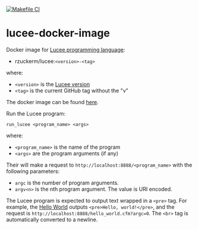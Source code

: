 [![Makefile CI](https://github.com/rzuckerm/lucee-docker-image/actions/workflows/makefile.yml/badge.svg)](https://github.com/rzuckerm/lucee-docker-image/actions/workflows/makefile.yml)

# lucee-docker-image

Docker image for [Lucee programming language](https://docs.lucee.org/):

- rzuckerm/lucee:`<version>-<tag>`

where:

- `<version>` is the [Lucee version](LUCEE_VERSION)
- `<tag>` is the current GitHub tag without the "v"

The docker image can be found [here](https://hub.docker.com/r/rzuckerm/lucee).

Run the Lucee program:

```
run_lucee <program_name> <args>
```

where:

- `<program_name>` is the name of the program 
- `<args>` are the program arguments (if any)

Their will make a request to `http://localhost:8888/<program_name>` with the
following parameters:

- `argc` is the number of program arguments.
- `argv<n>` is the nth program argument. The value is URI encoded.

The Lucee program is expected to output text wrapped in a `<pre>` tag. For example,
the [Hello World](hello_world.cfm) outputs `<pre>Hello, world!</pre>`, and the
request is `http://localhost:8888/hello_world.cfm?argc=0`. The `<br>` tag is
automatically converted to a newline.
